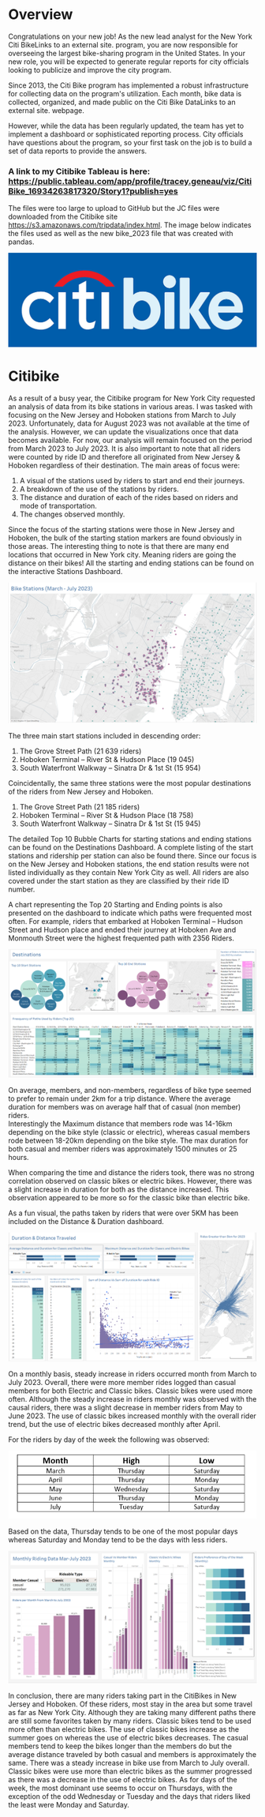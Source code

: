 # Overview

Congratulations on your new job! As the new lead analyst for the New York Citi BikeLinks to an external site. program, you are now responsible for overseeing the largest bike-sharing program in the United States. In your new role, you will be expected to generate regular reports for city officials looking to publicize and improve the city program.

Since 2013, the Citi Bike program has implemented a robust infrastructure for collecting data on the program's utilization. Each month, bike data is collected, organized, and made public on the Citi Bike DataLinks to an external site. webpage.

However, while the data has been regularly updated, the team has yet to implement a dashboard or sophisticated reporting process. City officials have questions about the program, so your first task on the job is to build a set of data reports to provide the answers.

### A link to my Citibike Tableau is here:  https://public.tableau.com/app/profile/tracey.geneau/viz/CitiBike_16934263817320/Story1?publish=yes

The files were too large to upload to GitHub but the JC files were downloaded from the Citibike site https://s3.amazonaws.com/tripdata/index.html.  The image below indicates the files used as well as the new bike_2023 file that was created with pandas.  



![](https://github.com/TraceyGeneau/citibike/blob/main/images/1200px-Citi_Bike_logo.jpg)

# Citibike

As a result of a busy year, the Citibike program for New York City requested an analysis of data from its bike stations in various areas. I was tasked with focusing on the New Jersey and Hoboken stations from March to July 2023. Unfortunately, data for August 2023 was not available at the time of the analysis. However, we can update the visualizations once that data becomes available. For now, our analysis will remain focused on the period from March 2023 to July 2023.  It is also important to note that all riders were counted by ride ID and therefore all originated from New Jersey & Hoboken regardless of their destination.
The main areas of focus were:</br>
1)	A visual of the stations used by riders to start and end their journeys.
2)	A breakdown of the use of the stations by riders.
3)	The distance and duration of each of the rides based on riders and mode of transportation.
4)	The changes observed monthly.</br>

Since the focus of the starting stations were those in New Jersey and Hoboken, the bulk of the starting station markers are found obviously in those areas.  The interesting thing to note is that there are many end locations that occurred in New York city.  Meaning riders are going the distance on their bikes!  All the starting and ending stations can be found on the interactive Stations Dashboard.</br>

![](https://github.com/TraceyGeneau/citibike/blob/main/images/Stations.png)

The three main start stations included in descending order:</br>
1)	The Grove Street Path (21 639 riders)
2)	Hoboken Terminal – River St & Hudson Place (19 045)
3)	South Waterfront Walkway – Sinatra Dr & 1st St (15 954)</br>

Coincidentally, the same three stations were the most popular destinations of the riders from New Jersey and Hoboken.</br>   

1)	The Grove Street Path (21 185 riders)
2)	Hoboken Terminal – River St & Hudson Place (18 758)
3)	South Waterfront Walkway – Sinatra Dr & 1st St (15 945)</br>

The detailed Top 10 Bubble Charts for starting stations and ending stations can be found on the Destinations Dashboard.  A complete listing of the start stations and ridership per station can also be found there.  Since our focus is on the New Jersey and Hoboken stations, the end station results were not listed individually as they contain New York City as well.  All riders are also covered under the start station as they are classified by their ride ID number.

A chart representing the Top 20 Starting and Ending points is also presented on the dashboard to indicate which paths were frequented most often.  For example, riders that embarked at Hoboken Terminal – Hudson Street and Hudson place and ended their journey at Hoboken Ave and Monmouth Street were the highest frequented path with 2356 Riders. 

![](https://github.com/TraceyGeneau/citibike/blob/main/images/Destinations.png)

On average, members, and non-members, regardless of bike type seemed to prefer to remain under 2km for a trip distance.  Where the average duration for members was on average half that of casual (non member) riders.  
Interestingly the Maximum distance that members rode was 14-16km depending on the bike style (classic or electric), whereas casual members rode between 18-20km depending on the bike style.  The max duration for both casual and member riders was approximately 1500 minutes or 25 hours. 

When comparing the time and distance the riders took, there was no strong correlation observed on classic bikes or electric bikes.  However, there was a slight increase in duration for both as the distance increased.  This observation appeared to be more so for the classic bike than electric bike. 

As a fun visual, the paths taken by riders that were over 5KM has been included on the Distance & Duration dashboard.

![](https://github.com/TraceyGeneau/citibike/blob/main/images/Distance%20%26%20Duration.png)

On a monthly basis, steady increase in riders occurred month from March to July 2023.  Overall, there were more member rides logged than casual members for both Electric and Classic bikes.  Classic bikes were used more often.  Although the steady increase in riders monthly was observed with the causal riders, there was a slight decrease in member riders from May to June 2023.  The use of classic bikes increased monthly with the overall rider trend, but the use of electric bikes decreased monthly after April.  

For the riders by day of the week the following was observed:

![](https://github.com/TraceyGeneau/citibike/blob/main/images/high%20low%20table.png)

Based on the data, Thursday tends to be one of the most popular days whereas Saturday and Monday tend to be the days with less riders.

![](https://github.com/TraceyGeneau/citibike/blob/main/images/Monthly%20Riding.png)

In conclusion, there are many riders taking part in the CitiBikes in New Jersey and Hoboken.  Of these riders, most stay in the area but some travel as far as New York City.  Although they are taking many different paths there are still some favorites taken by many riders.  Classic bikes tend to be used more often than electric bikes.  The use of classic bikes increase as the summer goes on whereas the use of electric bikes decreases.  The casual members tend to keep the bikes longer than the members do but the average distance traveled by both casual and members is approximately the same.  There was a steady increase in bike use from March to July overall.  Classic bikes were use more than electric bikes as the summer progressed as there was a decrease in the use of electric bikes.  As for days of the week, the most dominant use seems to occur on Thursdays, with the exception of the odd Wednesday or Tuesday and the days that riders liked the least were Monday and Saturday.  
